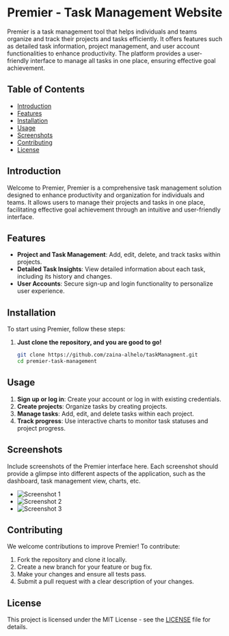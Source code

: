 # Premier - Task Management Website

Premier is a task management tool that helps individuals and teams organize and track their projects and tasks efficiently. It offers features such as detailed task information, project management, and user account functionalities to enhance productivity. The platform provides a user-friendly interface to manage all tasks in one place, ensuring effective goal achievement.

## Table of Contents

- [Introduction](#introduction)
- [Features](#features)
- [Installation](#installation)
- [Usage](#usage)
- [Screenshots](#screenshots)
- [Contributing](#contributing)
- [License](#license)

## Introduction

Welcome to Premier, Premier is a comprehensive task management solution designed to enhance productivity and organization for individuals and teams. It allows users to manage their projects and tasks in one place, facilitating effective goal achievement through an intuitive and user-friendly interface.

## Features

- **Project and Task Management**: Add, edit, delete, and track tasks within projects.
- **Detailed Task Insights**: View detailed information about each task, including its history and changes.
- **User Accounts**: Secure sign-up and login functionality to personalize user experience.


## Installation

To start using Premier, follow these steps:

1. **Just clone the repository, and you are good to go!**
   ```bash
   git clone https://github.com/zaina-alhelo/taskManagment.git
   cd premier-task-management
   ```

## Usage

1. **Sign up or log in**: Create your account or log in with existing credentials.
2. **Create projects**: Organize tasks by creating projects.
3. **Manage tasks**: Add, edit, and delete tasks within each project.
4. **Track progress**: Use interactive charts to monitor task statuses and project progress.

## Screenshots

Include screenshots of the Premier interface here. Each screenshot should provide a glimpse into different aspects of the application, such as the dashboard, task management view, charts, etc.
- ![Screenshot 1](https://zaina-alhelo.github.io/taskManagment/images/dashboard.png)
- ![Screenshot 2](https://zaina-alhelo.github.io/taskManagment/images/chart.png)
- ![Screenshot 3](https://zaina-alhelo.github.io/taskManagment/images/project.png)


## Contributing

We welcome contributions to improve Premier! To contribute:

1. Fork the repository and clone it locally.
2. Create a new branch for your feature or bug fix.
3. Make your changes and ensure all tests pass.
4. Submit a pull request with a clear description of your changes.

## License

This project is licensed under the MIT License - see the [LICENSE](LICENSE) file for details.